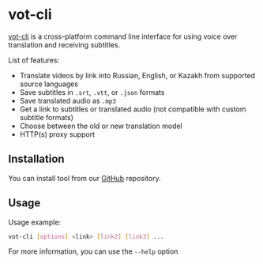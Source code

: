 # vot-cli

[vot-cli](https://github.com/FOSWLY/vot-cli) is a cross-platform command line interface for using voice over translation and receiving subtitles.

List of features:

- Translate videos by link into Russian, English, or Kazakh from supported source languages
- Save subtitles in `.srt`, `.vtt`, or `.json` formats
- Save translated audio as `.mp3`
- Get a link to subtitles or translated audio (not compatible with custom subtitle formats)
- Choose between the old or new translation model
- HTTP(s) proxy support

## Installation

You can install tool from our [GitHub](https://github.com/FOSWLY/vot-cli) repository.

## Usage

Usage example:

```bash
vot-cli [options] <link> [link2] [link3] ...
```

For more information, you can use the `--help` option
